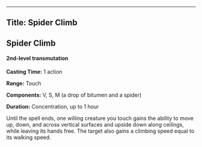 -------------------------
Title: Spider Climb
-------------------------

## Spider Climb

#### 2nd-level transmutation


**Casting Time:** 1 action

**Range:** Touch

**Components:** V, S, M (a drop of bitumen and a
spider)

**Duration:** Concentration, up to 1 hour


Until the spell ends, one willing creature you touch gains the ability
to move up, down, and across vertical surfaces and upside down along
ceilings, while leaving its hands free. The target also gains a climbing
speed equal to its walking speed.


